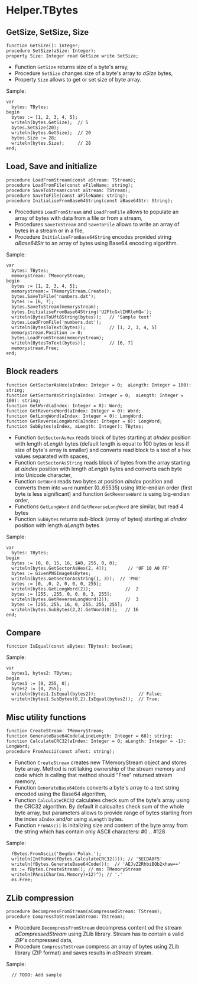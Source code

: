 # Helper.TBytes

## GetSize, SetSize, Size

```
function GetSize(): Integer;
procedure SetSize(aSize: Integer);
property Size: Integer read GetSize write SetSize;
```

* Function `GetSize` returns size of a byte's array,
* Procedure `SetSize` changes size of a byte's array to *aSize* bytes,
* Property `Size` allows to get or set size of byte array.

Sample:
```
var
  bytes: TBytes;
begin
  bytes := [1, 2, 3, 4, 5];
  writeln(bytes.GetSize);  // 5
  bytes.SetSize(20);
  writeln(bytes.GetSize);  // 20
  bytes.Size := 28;
  writeln(bytes.Size);     // 28
end;
```

## Load, Save and initialize

```
procedure LoadFromStream(const aStream: TStream);
procedure LoadFromFile(const aFileName: string);
procedure SaveToStream(const aStream: TStream);
procedure SaveToFile(const aFileName: string);
procedure InitialiseFromBase64String(const aBase64Str: String);
```

* Procedures `LoadFromStream` and `LoadFromFile` allows to populate an array of bytes with data from a file or from a stream,
* Procedures `SaveToStream` and `SaveToFile` allows to write an array of bytes in a stream or in a file,
* Procedure `InitialiseFromBase64String` encodes provided string *aBase64Str* to an array of bytes using Base64 encoding algorithm.

Sample:
```
var
  bytes: TBytes;
  memorystream: TMemoryStream;
begin
  bytes := [1, 2, 3, 4, 5];
  memorystream:= TMemoryStream.Create();
  bytes.SaveToFile('numbers.dat');
  bytes := [6, 7];
  bytes.SaveToStream(memorystream);
  bytes.InitialiseFromBase64String('U2FtcGxlIHRleHQ=');
  writeln(BytesToUft8String(bytes));   // 'Sample text'
  bytes.LoadFromFile('numbers.dat');
  writeln(BytesToText(bytes));         // [1, 2, 3, 4, 5]
  memorystream.Position := 0;
  bytes.LoadFromStream(memorystream);
  writeln(BytesToText(bytes));         // [6, 7]
  memorystream.Free;
end;
```

## Block readers

```
function GetSectorAsHex(aIndex: Integer = 0;  aLength: Integer = 100): string;
function GetSectorAsString(aIndex: Integer = 0;  aLength: Integer = 100): string;
function GetWord(aIndex: Integer = 0): Word;
function GetReverseWord(aIndex: Integer = 0): Word;
function GetLongWord(aIndex: Integer = 0): LongWord;
function GetReverseLongWord(aIndex: Integer = 0): LongWord;
function SubBytes(aIndex, aLength: Integer): TBytes;
```

* Function `GetSectorAsHex` reads block of bytes starting at *aIndex* position with length *aLength* bytes (default length is equal to 100 bytes or less if size of byte's array is smaller) and converts read block to a text of a hex values separated with spaces,
* Function `GetSectorAsString` reads block of bytes from the array starting at *aIndex* position with length *aLength* bytes and converts each byte into Unicode character,
* Function `GetWord` reads two bytes at position *aIndex* position and converts them into `word` number (0..65535) using little-endian order (first byte is less significant) and function `GetReverseWord` is using big-endian order,
* Functions `GetLongWord` and `GetReverseLongWord` are similar, but read 4 bytes
* Function `SubBytes` returns sub-block (array of bytes) starting at *aIndex* position with length *aLength* bytes

Sample:
```
var
  bytes: TBytes;
begin
  bytes := [0, 0, 15, 16, $A0, 255, 0, 0];
  writeln(bytes.GetSectorAsHex(2, 4));        // '0F 10 A0 FF'
  bytes := GivenPNGImageAsBytes;
  writeln(bytes.GetSectorAsString(1, 3));  // 'PNG'
  bytes := [0, ,0, 2, 0, 0, 0, 255];
  writeln(bytes.GetLongWord(2));             //  2
  bytes := [255, ,255, 0, 0, 0, 3, 255];
  writeln(bytes.GetReverseLongWord(2));      //  3
  bytes := [255, 255, 16, 0, 255, 255, 255];
  writeln(bytes.SubBytes(2,2).GetWord(0));   // 16
end;
```

## Compare

```
function IsEqual(const aBytes: TBytes): boolean;
```

Sample:
```
var
  bytes1, bytes2: TBytes;
begin
  bytes1 := [0, 255, 0];
  bytes2 := [0, 255];
  writeln(bytes1.IsEqual(bytes2));                // False;
  writeln(bytes1.SubBytes(0,2).IsEqual(bytes2));  // True;
```

## Misc utility functions

```
function CreateStream: TMemoryStream;
function GenerateBase64Code(aLineLength: Integer = 68): string;
function CalculateCRC32(aIndex: Integer = 0; aLength: Integer = -1): LongWord;
procedure FromAscii(const aText: string);
```

* Function `CreateStream` creates new TMemoryStream object and stores byte array. Method is not taking ownership of the stream memory and code which is calling that method should "Free" returned stream memory,
* Function `GenerateBase64Code` converts a byte's array to a text string encoded using the Base64 algorithm,
* Function `CalculateCRC32` calculates check sum of the byte's array using the CRC32 algorithm. By default it calcualtes check sum of the whole byte array, but parameters allows to provide range of bytes starting from the index `aIndex` and/or using `aLength` bytes.
* Function `FromAscii` is initalizing size and content of the byte array from the string which has contain only ASCII characters: #0 .. #128

Sample:
```
  fBytes.FromAscii('Bogdan Polak.');
  writeln(IntToHex(fBytes.CalculateCRC32())); // '5ECDA8F5'
  writeln(fBytes.GenerateBase64Code());  // 'AEJvZ2RhbiBQb2xhaw=='
  ms := fBytes.CreateStream(); // ms: TMemoryStream
  writeln(PAnsiChar(ms.Memory)+12)^); // '.'
  ms.Free;
```

## ZLib compression

```
procedure DecompressFromStream(aCompressedStream: TStream);
procedure CompressToStream(aStream: TStream);
```

* Procedure `DecompressFromStream` decompress content od the stream *aCompressedStream* using ZLib library. Stream has to contain a valid ZIP's compressed data,
* Procedure `CompressToStream` compress an array of bytes using ZLib library (ZIP format) and saves results in *aStream* stream.

Sample:
```
  // TODO: Add sample
```
